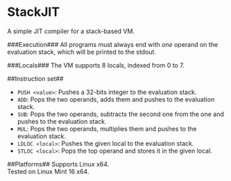 StackJIT
========

A simple JIT compiler for a stack-based VM.
<br>

###Execution###
All programs must always end with _one_ operand on the evaluation stack, which will be printed
to the stdout.

###Locals###
The VM supports 8 locals, indexed from 0 to 7.

##Instruction set##
* `PUSH <value>`: Pushes a 32-bits integer to the evaluation stack.
* `ADD`: Pops the two operands, adds them and pushes to the evaluation stack.
* `SUB`: Pops the two operands, subtracts the second one from the one and pushes to the evaluation stack.
* `MUL`: Pops the two operands, multiplies them and pushes to the evaluation stack.
* `LDLOC <local>`: Pushes the given local to the evaluation stack.
* `STLOC <local>`: Pops the top operand and stores it in the given local.

##Platforms##
Supports Linux x64.
<br>
Tested on Linux Mint 16 x64.
